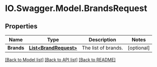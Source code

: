 # IO.Swagger.Model.BrandsRequest
## Properties

Name | Type | Description | Notes
------------ | ------------- | ------------- | -------------
**Brands** | [**List&lt;BrandRequest&gt;**](BrandRequest.md) | The list of brands. | [optional] 

[[Back to Model list]](../README.md#documentation-for-models) [[Back to API list]](../README.md#documentation-for-api-endpoints) [[Back to README]](../README.md)

